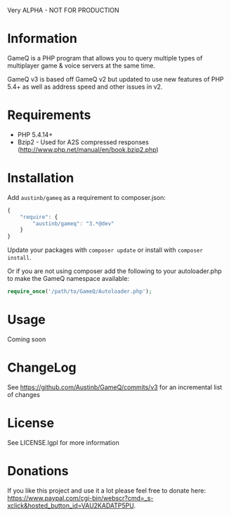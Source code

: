 Very ALPHA - NOT FOR PRODUCTION

Information
===========
GameQ is a PHP program that allows you to query multiple types of multiplayer game & voice servers at the same time.

GameQ v3 is based off GameQ v2 but updated to use new features of PHP 5.4+ as well as address speed and other issues in v2.

Requirements
============
* PHP 5.4.14+
* Bzip2 - Used for A2S compressed responses (http://www.php.net/manual/en/book.bzip2.php)

Installation
=======
Add `austinb/gameq` as a requirement to composer.json:

```javascript
{
    "require": {
        "austinb/gameq": "3.*@dev"
    }
}
```

Update your packages with `composer update` or install with `composer install`.

Or if you are not using composer add the following to your autoloader.php to make the GameQ namespace available:

```php
require_once('/path/to/GameQ/Autoloader.php');
```

Usage
=======
Coming soon

ChangeLog
=========
See https://github.com/Austinb/GameQ/commits/v3 for an incremental list of changes

License
=======
See LICENSE.lgpl for more information

Donations
=========
If you like this project and use it a lot please feel free to donate here: https://www.paypal.com/cgi-bin/webscr?cmd=_s-xclick&hosted_button_id=VAU2KADATP5PU.
